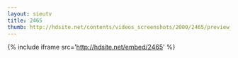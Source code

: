 ```yaml
---
layout: sieutv
title: 2465
thumb: http://hdsite.net/contents/videos_screenshots/2000/2465/preview_360p.mp4.jpg
---
```

{% include iframe src='http://hdsite.net/embed/2465' %}
 
